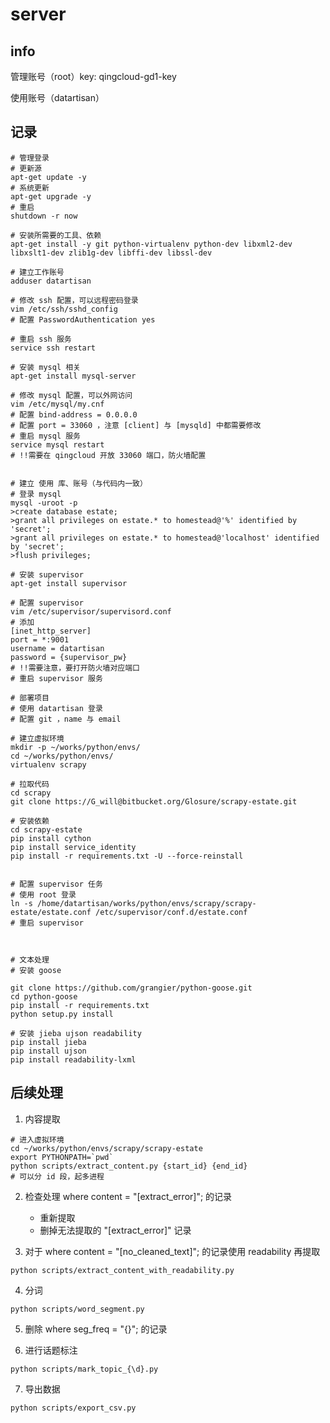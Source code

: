 # server

## info


管理账号（root）key: qingcloud-gd1-key

使用账号（datartisan）


## 记录

```
# 管理登录
# 更新源
apt-get update -y
# 系统更新
apt-get upgrade -y
# 重启
shutdown -r now

# 安装所需要的工具、依赖
apt-get install -y git python-virtualenv python-dev libxml2-dev libxslt1-dev zlib1g-dev libffi-dev libssl-dev

# 建立工作账号
adduser datartisan

# 修改 ssh 配置，可以远程密码登录
vim /etc/ssh/sshd_config
# 配置 PasswordAuthentication yes 

# 重启 ssh 服务
service ssh restart

# 安装 mysql 相关
apt-get install mysql-server

# 修改 mysql 配置，可以外网访问
vim /etc/mysql/my.cnf
# 配置 bind-address = 0.0.0.0
# 配置 port = 33060 ，注意 [client] 与 [mysqld] 中都需要修改
# 重启 mysql 服务
service mysql restart
# !!需要在 qingcloud 开放 33060 端口，防火墙配置


# 建立 使用 库、账号（与代码内一致）
# 登录 mysql 
mysql -uroot -p
>create database estate;
>grant all privileges on estate.* to homestead@'%' identified by 'secret';
>grant all privileges on estate.* to homestead@'localhost' identified by 'secret';
>flush privileges;

# 安装 supervisor
apt-get install supervisor

# 配置 supervisor
vim /etc/supervisor/supervisord.conf
# 添加
[inet_http_server]
port = *:9001
username = datartisan
password = {supervisor_pw}
# !!需要注意，要打开防火墙对应端口
# 重启 supervisor 服务

# 部署项目
# 使用 datartisan 登录
# 配置 git ，name 与 email

# 建立虚拟环境
mkdir -p ~/works/python/envs/
cd ~/works/python/envs/
virtualenv scrapy

# 拉取代码
cd scrapy
git clone https://G_will@bitbucket.org/Glosure/scrapy-estate.git

# 安装依赖
cd scrapy-estate
pip install cython
pip install service_identity
pip install -r requirements.txt -U --force-reinstall


# 配置 supervisor 任务
# 使用 root 登录
ln -s /home/datartisan/works/python/envs/scrapy/scrapy-estate/estate.conf /etc/supervisor/conf.d/estate.conf
# 重启 supervisor



# 文本处理
# 安装 goose 

git clone https://github.com/grangier/python-goose.git
cd python-goose
pip install -r requirements.txt
python setup.py install

# 安装 jieba ujson readability
pip install jieba
pip install ujson
pip install readability-lxml

```


## 后续处理

1. 内容提取


```
# 进入虚拟环境
cd ~/works/python/envs/scrapy/scrapy-estate
export PYTHONPATH=`pwd`
python scripts/extract_content.py {start_id} {end_id} 
# 可以分 id 段，起多进程

```

2. 检查处理 where content = "[extract_error]"; 的记录
    - 重新提取
    - 删掉无法提取的 "[extract_error]" 记录

3. 对于 where content = "[no_cleaned_text]"; 的记录使用 readability 再提取

```
python scripts/extract_content_with_readability.py
```

4. 分词

```
python scripts/word_segment.py
```

5. 删除 where seg_freq = "{}"; 的记录

6. 进行话题标注

```
python scripts/mark_topic_{\d}.py
```

7. 导出数据

```
python scripts/export_csv.py
```